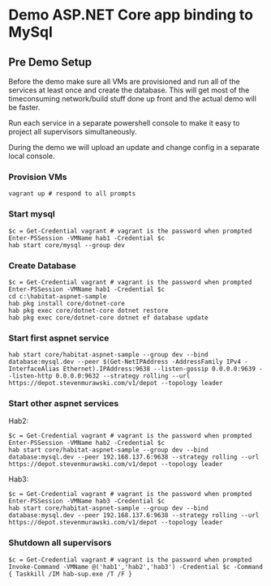 # Demo ASP.NET Core app binding to MySql

## Pre Demo Setup

Before the demo make sure all VMs are provisioned and run all of the services at least once and create the database. This will get most of the timeconsuming network/build stuff done up front and the actual demo will be faster.

Run each service in a separate powershell console to make it easy to project all supervisors simultaneously.

During the demo we will upload an update and change config in a separate local console.

### Provision VMs

```
vagrant up # respond to all prompts
```

### Start mysql
```
$c = Get-Credential vagrant # vagrant is the password when prompted
Enter-PSSession -VMName hab1 -Credential $c
hab start core/mysql --group dev
```

### Create Database

```
$c = Get-Credential vagrant # vagrant is the password when prompted
Enter-PSSession -VMName hab1 -Credential $c
cd c:\habitat-aspnet-sample
hab pkg install core/dotnet-core
hab pkg exec core/dotnet-core dotnet restore
hab pkg exec core/dotnet-core dotnet ef database update
```

### Start first aspnet service

```
hab start core/habitat-aspnet-sample --group dev --bind database:mysql.dev --peer $(Get-NetIPAddress -AddressFamily IPv4 -InterfaceAlias Ethernet).IPAddress:9638 --listen-gossip 0.0.0.0:9639 --listen-http 0.0.0.0:9632 --strategy rolling --url https://depot.stevenmurawski.com/v1/depot --topology leader
```

### Start other aspnet services

Hab2:
```
$c = Get-Credential vagrant # vagrant is the password when prompted
Enter-PSSession -VMName hab2 -Credential $c
hab start core/habitat-aspnet-sample --group dev --bind database:mysql.dev --peer 192.168.137.6:9638 --strategy rolling --url https://depot.stevenmurawski.com/v1/depot --topology leader
```

Hab3:
```
$c = Get-Credential vagrant # vagrant is the password when prompted
Enter-PSSession -VMName hab3 -Credential $c
hab start core/habitat-aspnet-sample --group dev --bind database:mysql.dev --peer 192.168.137.6:9638 --strategy rolling --url https://depot.stevenmurawski.com/v1/depot --topology leader
```

### Shutdown all supervisors

```
$c = Get-Credential vagrant # vagrant is the password when prompted
Invoke-Command -VMName @('hab1','hab2','hab3') -Credential $c -Command { Taskkill /IM hab-sup.exe /T /F }
```
